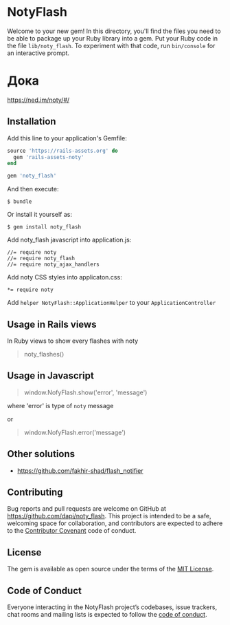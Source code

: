 # NotyFlash

Welcome to your new gem! In this directory, you'll find the files you need to be able to package up your Ruby library into a gem. Put your Ruby code in the file `lib/noty_flash`. To experiment with that code, run `bin/console` for an interactive prompt.


# Дока

https://ned.im/noty/#/

## Installation

Add this line to your application's Gemfile:

```ruby
source 'https://rails-assets.org' do
  gem 'rails-assets-noty'
end

gem 'noty_flash'
```

And then execute:

    $ bundle

Or install it yourself as:

    $ gem install noty_flash


Add noty_flash javascript into application.js:

```
//= require noty
//= require noty_flash
//= require noty_ajax_handlers
```

Add noty CSS styles into applicaton.css:

```
*= require noty
```

Add `helper NotyFlash::ApplicationHelper` to your `ApplicationController`

## Usage in Rails views

In Ruby views to show every flashes with noty

> noty_flashes()

## Usage in Javascript

> window.NofyFlash.show('error', 'message')

where 'error' is type of `noty` message

or

> window.NofyFlash.error('message')

## Other solutions

* https://github.com/fakhir-shad/flash_notifier

## Contributing

Bug reports and pull requests are welcome on GitHub at https://github.com/dapi/noty_flash. This project is intended to be a safe, welcoming space for collaboration, and contributors are expected to adhere to the [Contributor Covenant](http://contributor-covenant.org) code of conduct.

## License

The gem is available as open source under the terms of the [MIT License](https://opensource.org/licenses/MIT).

## Code of Conduct

Everyone interacting in the NotyFlash project’s codebases, issue trackers, chat rooms and mailing lists is expected to follow the [code of conduct](https://github.com/dapi/noty_flash/blob/master/CODE_OF_CONDUCT.md).
